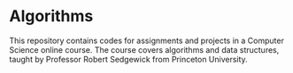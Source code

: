 # Algorithms
This repository contains codes for assignments and projects in a Computer Science online course. The course covers algorithms and data structures, taught by Professor Robert Sedgewick from Princeton University.
